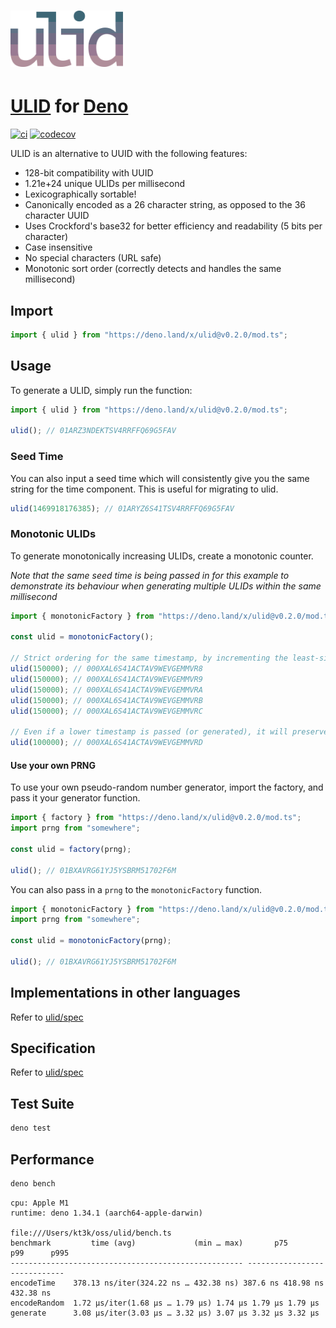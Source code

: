 <h1>
  <img width="180" src="logo.png" alt="ulid">
</h1>

# [ULID](https://github.com/ulid/spec) for [Deno](https://deno.com/runtime)

[![ci](https://github.com/kt3k/ulid/actions/workflows/ci.yml/badge.svg)](https://github.com/kt3k/ulid/actions/workflows/ci.yml)
[![codecov](https://codecov.io/gh/kt3k/ulid/branch/main/graph/badge.svg?token=okdKJphcWc)](https://codecov.io/gh/kt3k/ulid)

ULID is an alternative to UUID with the following features:

- 128-bit compatibility with UUID
- 1.21e+24 unique ULIDs per millisecond
- Lexicographically sortable!
- Canonically encoded as a 26 character string, as opposed to the 36 character
  UUID
- Uses Crockford's base32 for better efficiency and readability (5 bits per
  character)
- Case insensitive
- No special characters (URL safe)
- Monotonic sort order (correctly detects and handles the same millisecond)

## Import

```js
import { ulid } from "https://deno.land/x/ulid@v0.2.0/mod.ts";
```

## Usage

To generate a ULID, simply run the function:

```js
import { ulid } from "https://deno.land/x/ulid@v0.2.0/mod.ts";

ulid(); // 01ARZ3NDEKTSV4RRFFQ69G5FAV
```

### Seed Time

You can also input a seed time which will consistently give you the same string
for the time component. This is useful for migrating to ulid.

```js
ulid(1469918176385); // 01ARYZ6S41TSV4RRFFQ69G5FAV
```

### Monotonic ULIDs

To generate monotonically increasing ULIDs, create a monotonic counter.

_Note that the same seed time is being passed in for this example to demonstrate
its behaviour when generating multiple ULIDs within the same millisecond_

```js
import { monotonicFactory } from "https://deno.land/x/ulid@v0.2.0/mod.ts";

const ulid = monotonicFactory();

// Strict ordering for the same timestamp, by incrementing the least-significant random bit by 1
ulid(150000); // 000XAL6S41ACTAV9WEVGEMMVR8
ulid(150000); // 000XAL6S41ACTAV9WEVGEMMVR9
ulid(150000); // 000XAL6S41ACTAV9WEVGEMMVRA
ulid(150000); // 000XAL6S41ACTAV9WEVGEMMVRB
ulid(150000); // 000XAL6S41ACTAV9WEVGEMMVRC

// Even if a lower timestamp is passed (or generated), it will preserve sort order
ulid(100000); // 000XAL6S41ACTAV9WEVGEMMVRD
```

#### Use your own PRNG

To use your own pseudo-random number generator, import the factory, and pass it
your generator function.

```js
import { factory } from "https://deno.land/x/ulid@v0.2.0/mod.ts";
import prng from "somewhere";

const ulid = factory(prng);

ulid(); // 01BXAVRG61YJ5YSBRM51702F6M
```

You can also pass in a `prng` to the `monotonicFactory` function.

```js
import { monotonicFactory } from "https://deno.land/x/ulid@v0.2.0/mod.ts";
import prng from "somewhere";

const ulid = monotonicFactory(prng);

ulid(); // 01BXAVRG61YJ5YSBRM51702F6M
```

## Implementations in other languages

Refer to [ulid/spec](https://github.com/ulid/spec)

## Specification

Refer to [ulid/spec](https://github.com/ulid/spec)

## Test Suite

```sh
deno test
```

## Performance

```sh
deno bench
```

```
cpu: Apple M1
runtime: deno 1.34.1 (aarch64-apple-darwin)

file:///Users/kt3k/oss/ulid/bench.ts
benchmark         time (avg)             (min … max)       p75       p99      p995
---------------------------------------------------- -----------------------------
encodeTime    378.13 ns/iter(324.22 ns … 432.38 ns) 387.6 ns 418.98 ns 432.38 ns
encodeRandom  1.72 µs/iter(1.68 µs … 1.79 µs) 1.74 µs 1.79 µs 1.79 µs
generate      3.08 µs/iter(3.03 µs … 3.32 µs) 3.07 µs 3.32 µs 3.32 µs
```
